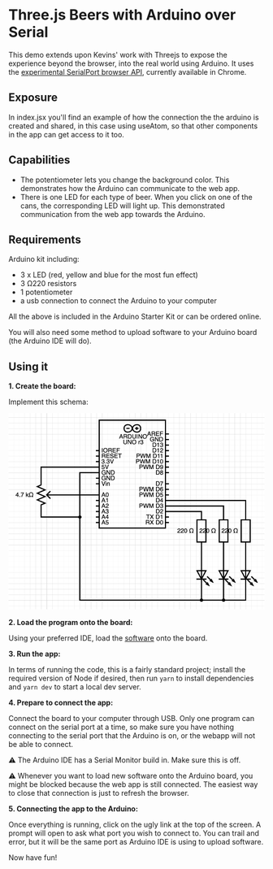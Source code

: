 # Three.js Beers with Arduino over Serial

This demo extends upon Kevins' work with Threejs to expose the experience beyond the browser, into the real world using Arduino. It uses the [experimental SerialPort browser API](https://developer.mozilla.org/en-US/docs/Web/API/SerialPort), currently available in Chrome.

## Exposure

In index.jsx you'll find an example of how the connection the the arduino is created and shared, in this case using useAtom, so that other components in the app can get access to it too.

## Capabilities

- The potentiometer lets you change the background color. This demonstrates how the Arduino can communicate to the web app.
- There is one LED for each type of beer. When you click on one of the cans, the corresponding LED will light up. This demonstrated communication from the web app towards the Arduino.

## Requirements

Arduino kit including:

- 3 x LED (red, yellow and blue for the most fun effect)
- 3 Ω220 resistors
- 1 potentiometer
- a usb connection to connect the Arduino to your computer

All the above is included in the Arduino Starter Kit or can be ordered online.

You will also need some method to upload software to your Arduino board (the Arduino IDE will do).

## Using it

**1. Create the board:**

Implement this schema:

![schema](https://raw.githubusercontent.com/jasperkennis/web-three-beers-example-with-arduino/add-integration-with-arduino/docs/electrical-schematics.png)

**2. Load the program onto the board:**

Using your preferred IDE, load the [software](arduino/board-with-light-and-potentiometer.ino) onto the board.

**3. Run the app:**

In terms of running the code, this is a fairly standard project; install the required version of Node if desired, then run `yarn` to install dependencies and `yarn dev` to start a local dev server.

**4. Prepare to connect the app:**

Connect the board to your computer through USB. Only one program can connect on the serial port at a time, so make sure you have nothing connecting to the serial port that the Arduino is on, or the webapp will not be able to connect.

⚠️ The Arduino IDE has a Serial Monitor build in. Make sure this is off.

⚠️ Whenever you want to load new software onto the Arduino board, you might be blocked because the web app is still connected. The easiest way to close that connection is just to refresh the browser.

**5. Connecting the app to the Arduino:**

Once everything is running, click on the ugly link at the top of the screen. A prompt will open to ask what port you wish to connect to. You can trail and error, but it will be the same port as Arduino IDE is using to upload software.

Now have fun!
